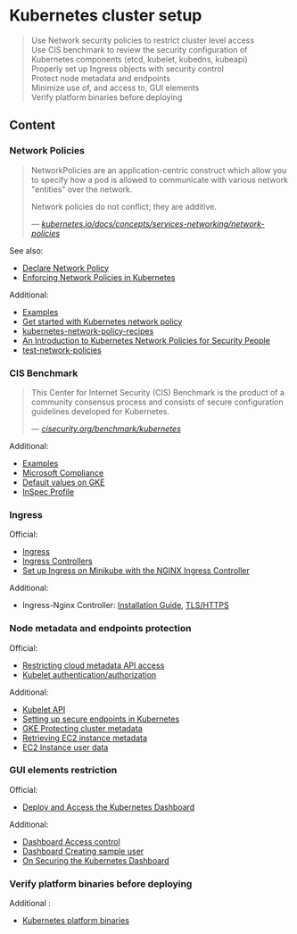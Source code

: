 # Kubernetes cluster setup

> Use Network security policies to restrict cluster level access  
> Use CIS benchmark to review the security configuration of Kubernetes components (etcd, kubelet, kubedns, kubeapi)  
> Properly set up Ingress objects with security control  
> Protect node metadata and endpoints  
> Minimize use of, and access to, GUI elements  
> Verify platform binaries before deploying

## Content

### Network Policies

> NetworkPolicies are an application-centric construct which allow you to specify how a pod is allowed to communicate with various network "entities" over the network.  
>
> Network policies do not conflict; they are additive.  
>
> &mdash; <cite>[kubernetes.io/docs/concepts/services-networking/network-policies](https://kubernetes.io/docs/concepts/services-networking/network-policies)</cite>

See also:

* [Declare Network Policy](https://kubernetes.io/docs/tasks/administer-cluster/declare-network-policy/)
* [Enforcing Network Policies in Kubernetes](https://kubernetes.io/blog/2017/10/enforcing-network-policies-in-kubernetes/)

Additional:

* [Examples](examples/1.1-network-policies.md)
* [Get started with Kubernetes network policy](https://docs.projectcalico.org/security/kubernetes-network-policy)
* [kubernetes-network-policy-recipes](https://github.com/ahmetb/kubernetes-network-policy-recipes)
* [An Introduction to Kubernetes Network Policies for Security People](https://reuvenharrison.medium.com/an-introduction-to-kubernetes-network-policies-for-security-people-ba92dd4c809d)
* [test-network-policies](https://github.com/Tufin/test-network-policies)

### CIS Benchmark

> This Center for Internet Security (CIS) Benchmark is the product of a community consensus process and consists of secure configuration guidelines developed for Kubernetes.  
>
> &mdash; <cite>[cisecurity.org/benchmark/kubernetes](https://www.cisecurity.org/benchmark/kubernetes/)</cite>

Additional:

* [Examples](examples/1.2-cis-benchmark.md)
* [Microsoft Compliance](https://docs.microsoft.com/en-us/microsoft-365/compliance/offering-cis-benchmark)
* [Default values on GKE](https://cloud.google.com/kubernetes-engine/docs/concepts/cis-benchmarks#default-values) 
* [InSpec Profile](https://github.com/dev-sec/cis-kubernetes-benchmark)

### Ingress

Official:

* [Ingress](https://kubernetes.io/docs/concepts/services-networking/ingress/)
* [Ingress Controllers](https://kubernetes.io/docs/concepts/services-networking/ingress-controllers/)
* [Set up Ingress on Minikube with the NGINX Ingress Controller](https://kubernetes.io/docs/tasks/access-application-cluster/ingress-minikube/)

Additional:

* Ingress-Nginx Controller: [Installation Guide](https://kubernetes.github.io/ingress-nginx/deploy/), [TLS/HTTPS](https://kubernetes.github.io/ingress-nginx/user-guide/tls/)

### Node metadata and endpoints protection

Official:

* [Restricting cloud metadata API access](https://kubernetes.io/docs/tasks/administer-cluster/securing-a-cluster/#restricting-cloud-metadata-api-access)
* [Kubelet authentication/authorization](https://kubernetes.io/docs/reference/access-authn-authz/kubelet-authn-authz/)

Additional:

* [Kubelet API](https://www.deepnetwork.com/blog/2020/01/13/kubelet-api.html)
* [Setting up secure endpoints in Kubernetes](https://blog.cloud66.com/setting-up-secure-endpoints-in-kubernetes)
* [GKE Protecting cluster metadata](https://cloud.google.com/kubernetes-engine/docs/how-to/protecting-cluster-metadata)
* [Retrieving EC2 instance metadata](https://docs.aws.amazon.com/AWSEC2/latest/UserGuide/instancedata-data-retrieval.html)
* [EC2 Instance user data](https://docs.aws.amazon.com/AWSEC2/latest/UserGuide/ec2-instance-metadata.html)

### GUI elements restriction

Official:

* [Deploy and Access the Kubernetes Dashboard](https://kubernetes.io/docs/tasks/access-application-cluster/web-ui-dashboard/)

Additional:

* [Dashboard Access control](https://github.com/kubernetes/dashboard/blob/master/docs/user/access-control/README.md)
* [Dashboard Creating sample user](https://github.com/kubernetes/dashboard/blob/master/docs/user/access-control/creating-sample-user.md)
* [On Securing the Kubernetes Dashboard](https://blog.heptio.com/on-securing-the-kubernetes-dashboard-16b09b1b7aca)

### Verify platform binaries before deploying

Additional :

* [Kubernetes platform binaries](https://github.com/kubernetes/kubernetes/releases)
